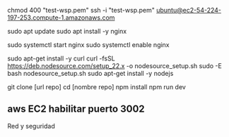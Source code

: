 chmod 400 "test-wsp.pem"
ssh -i "test-wsp.pem" ubuntu@ec2-54-224-197-253.compute-1.amazonaws.com

sudo apt update
sudo apt install -y nginx

sudo systemctl start nginx
sudo systemctl enable nginx

sudo apt-get install -y curl
curl -fsSL https://deb.nodesource.com/setup_22.x -o nodesource_setup.sh
sudo -E bash nodesource_setup.sh
sudo apt-get install -y nodejs

git clone [url repo]
cd [nombre repo]
npm install
npm run dev


## aws EC2 habilitar puerto 3002
Red y seguridad
